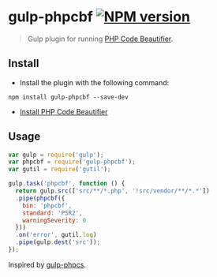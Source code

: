 # gulp-phpcbf [![NPM version](https://badge.fury.io/js/gulp-phpcbf.png)](https://www.npmjs.org/package/gulp-phpcbf)

> Gulp plugin for running [PHP Code Beautifier](https://github.com/squizlabs/PHP_CodeSniffer).

## Install

* Install the plugin with the following command:

```shell
npm install gulp-phpcbf --save-dev
```

* [Install PHP Code Beautifier](https://github.com/squizlabs/PHP_CodeSniffer#installation)


## Usage

```js
var gulp = require('gulp');
var phpcbf = require('gulp-phpcbf');
var gutil = require('gutil');

gulp.task('phpcbf', function () {
  return gulp.src(['src/**/*.php', '!src/vendor/**/*.*'])
  .pipe(phpcbf({
    bin: 'phpcbf',
    standard: 'PSR2',
    warningSeverity: 0
  }))
  .on('error', gutil.log)
  .pipe(gulp.dest('src'));
});
```

Inspired by [gulp-phpcs](https://github.com/JustBlackBird/gulp-phpcs).
